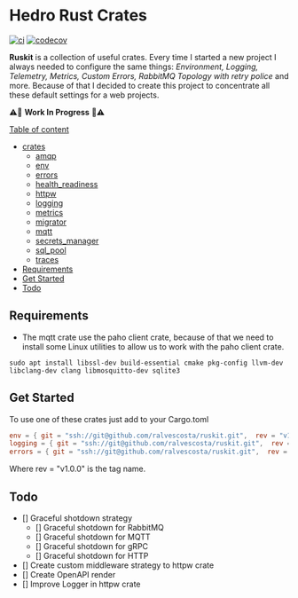 # Hedro Rust Crates

[![ci](https://github.com/ralvescosta/ruskit/actions/workflows/ci.yml/badge.svg)](https://github.com/ralvescosta/ruskit/actions/workflows/ci.yml) [![codecov](https://codecov.io/gh/ralvescosta/ruskit/branch/main/graph/badge.svg?token=6EAILKZFDO)](https://codecov.io/gh/ralvescosta/ruskit)

**Ruskit** is a collection of useful crates. Every time I started a new project I always needed to configure the same things: *Environment, Logging, Telemetry, Metrics, Custom Errors, RabbitMQ Topology with retry police* and more. Because of that I decided to create this project to concentrate all these default settings for a web projects.


:warning::construction: **Work In Progress** :construction::warning:

[Table of content]()

  - [crates]()
    - [amqp](https://github.com/ralvescosta/ruskit/tree/main/amqp)
    - [env](https://github.com/ralvescosta/ruskit/tree/main/env)
    - [errors](https://github.com/ralvescosta/ruskit/tree/main/errors)
    - [health_readiness](https://github.com/ralvescosta/ruskit/tree/main/health_readiness)
    - [httpw](https://github.com/ralvescosta/ruskit/tree/main/httpw)
    - [logging](https://github.com/ralvescosta/ruskit/tree/main/logging)
    - [metrics](https://github.com/ralvescosta/ruskit/tree/main/metrics)
    - [migrator](https://github.com/ralvescosta/ruskit/tree/main/migrator)
    - [mqtt](https://github.com/ralvescosta/ruskit/tree/main/mqtt)
    - [secrets_manager](https://github.com/ralvescosta/ruskit/tree/main/secrets_manager)
    - [sql_pool](https://github.com/ralvescosta/ruskit/tree/main/sql_pool)
    - [traces](https://github.com/ralvescosta/ruskit/tree/main/traces)
  - [Requirements](#requirements)
  - [Get Started](#get-started)
  - [Todo](#todo)

## Requirements

- The mqtt crate use the paho client crate, because of that we need to install some Linux utilities to allow us to work with the paho client crate.

```
sudo apt install libssl-dev build-essential cmake pkg-config llvm-dev libclang-dev clang libmosquitto-dev sqlite3
```


## Get Started

To use one of these crates just add to your Cargo.toml

```toml
env = { git = "ssh://git@github.com/ralvescosta/ruskit.git",  rev = "v1.0.1" }
logging = { git = "ssh://git@github.com/ralvescosta/ruskit.git",  rev = "v1.0.1"  }
errors = { git = "ssh://git@github.com/ralvescosta/ruskit.git",  rev = "v1.0.1"  }
```

Where rev = "v1.0.0" is the tag name.

  
## Todo

- [] Graceful shotdown strategy
  - [] Graceful shotdown for RabbitMQ
  - [] Graceful shotdown for MQTT
  - [] Graceful shotdown for gRPC
  - [] Graceful shotdown for HTTP
- [] Create custom middleware strategy to httpw crate
- [] Create OpenAPI render
- [] Improve Logger in httpw crate
